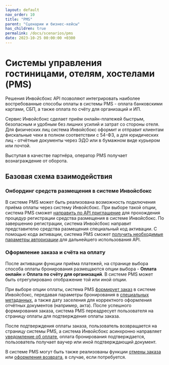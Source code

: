 ```yaml
---
layout: default
nav_order: 10
title: "PMS"
parent: "Сценарии и бизнес-кейсы"
has_children: true
permalink: /docs/scenarios/pms
date: 2023-10-25 00:00:00 +0300
---
```


# Cистемы управления гостиницами, отелям, хостелами (PMS)

Решения Инвойсбокс API позволяют интегрировать наиболее востребованные способы оплаты
в системы PMS - оплата банковскими картами, СБП, а также оплата по счёту для организаций и ИП.

Сервис Инвойсбокс сделает приём онлайн-платежей быстрым, безопасным и удобным без лишних усилий
и затрат со стороны отеля. Для физических лиц система Инвойсбокс оформит и отправит клиентам
фискальные чеки в полном соответствии с 54-ФЗ, а для юридических лиц - отчётные документы через
ЭДО или в бумажном виде курьером или почтой.

Выступая в качестве партнёра, оператор PMS получает вознаграждение от оборота.

## Базовая схема взаимодействия

### Онбординг средств размещения в системе Инвойсбокс

В системе PMS может быть реализована возможность подключения приёма оплаты через систему Инвойсбокс.
При выборе такой опции, система PMS сможет [направить по API приглашение](/docs/partner/integration/invite/) для прохождения процедур
регистрации средства размещения в системе Инвойсбокс. По завершению регистрации, система Инвойсбокс
направит представителю средства размещения специальный код активации. С помощью кода активации,
система PMS сможет [получить необходимые параметры авторизации](/docs/partner/integration/activation/)
для дальнейшего использования API.

### Оформление заказа и счёта на оплату

После активации функции приёма платежей, на странице выбора способа оплаты бронирования размещаются
опции выбора - **Оплата онлайн** и **Оплата по счёту для организаций**. В системе PMS может быть отрегулировано
отображение той или иной опции.

При выборе опции оплаты, система PMS [формирует заказ](/docs/merchant/order/create/) в системе Инвойсбокс,
передавая параметры бронирования в [специальных метаданных](/docs/merchant/order/metadata/), а также дату
заселения для корректного оформления отчётных документов (например, акта). После успешного формирования заказа,
система PMS переадресует пользователя на страницу оплаты для подтверждения оплаты заказа.

После подтверждения оплаты заказа, пользователь возвращается на страницу системы PMS, а система Инвойсбокс
асинхронно направляет [уведомление об оплате](/docs/merchant/notification), оплата бронирования подтверждается,
пользователь получает ваучер или иной подтверждающий документ.

В системе PMS могут быть также реализованы функции [отмены заказа](/docs/merchant/order/delete/) или
[оформления возврата](/docs/merchant/refund), в случае, если потребуется.

